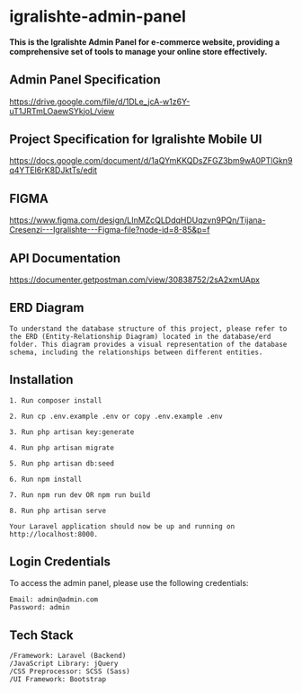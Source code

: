# igralishte-admin-panel

#### This is the Igralishte Admin Panel for e-commerce website, providing a comprehensive set of tools to manage your online store effectively.

## Admin Panel Specification

https://drive.google.com/file/d/1DLe_jcA-w1z6Y-uT1JRTmLOaewSYkjoL/view

## Project Specification for Igralishte Mobile UI

https://docs.google.com/document/d/1aQYmKKQDsZFGZ3bm9wA0PTlGkn9q4YTEI6rK8DJktTs/edit

## FIGMA

https://www.figma.com/design/LInMZcQLDdqHDUqzvn9PQn/Tijana-Cresenzi---Igralishte---Figma-file?node-id=8-85&p=f

## API Documentation

https://documenter.getpostman.com/view/30838752/2sA2xmUApx

## ERD Diagram

    To understand the database structure of this project, please refer to the ERD (Entity-Relationship Diagram) located in the database/erd folder. This diagram provides a visual representation of the database schema, including the relationships between different entities.

## Installation

    1. Run composer install

    2. Run cp .env.example .env or copy .env.example .env

    3. Run php artisan key:generate

    4. Run php artisan migrate

    5. Run php artisan db:seed

    6. Run npm install

    7. Run npm run dev OR npm run build

    8. Run php artisan serve

    Your Laravel application should now be up and running on http://localhost:8000.

## Login Credentials

To access the admin panel, please use the following credentials:

    Email: admin@admin.com
    Password: admin

## Tech Stack

    /Framework: Laravel (Backend)
    /JavaScript Library: jQuery
    /CSS Preprocessor: SCSS (Sass)
    /UI Framework: Bootstrap
